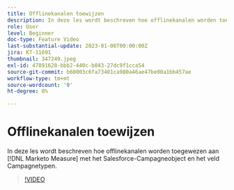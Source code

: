 ```yaml
---
title: Offlinekanalen toewijzen
description: In deze les wordt beschreven hoe offlinekanalen worden toegewezen aan [!DNL Marketo Measure] met het Salesforce-Campagneobject en het veld Campagnetypen.
role: User
level: Beginner
doc-type: Feature Video
last-substantial-update: 2023-01-06T00:00:00Z
jira: KT-11691
thumbnail: 347249.jpeg
exl-id: 47891628-bbb2-440c-b843-27dc9f1cca54
source-git-commit: b60003c6fa73401ca980a46ae47be00a1bb457ae
workflow-type: tm+mt
source-wordcount: '0'
ht-degree: 0%

---
```


# Offlinekanalen toewijzen

In deze les wordt beschreven hoe offlinekanalen worden toegewezen aan [!DNL Marketo Measure] met het Salesforce-Campagneobject en het veld Campagnetypen.

>[!VIDEO](https://video.tv.adobe.com/v/347249/?quality=12&learn=on)
